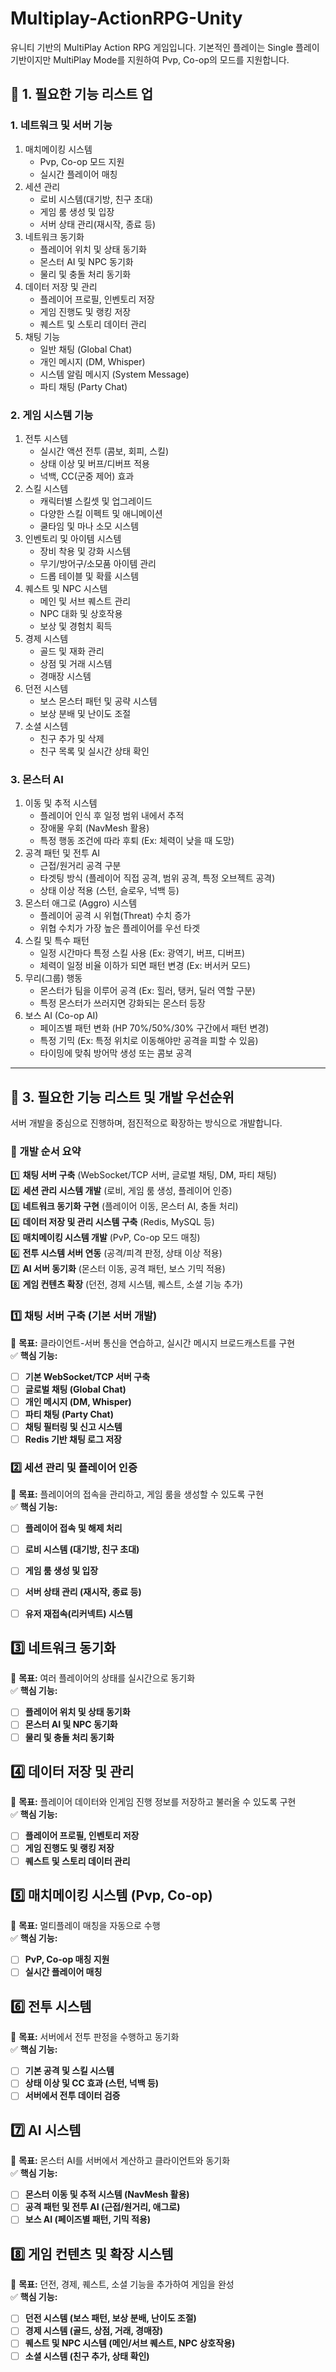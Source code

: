 # Multiplay-ActionRPG-Unity
유니티 기반의 MultiPlay Action RPG 게임입니다.
기본적인 플레이는 Single 플레이 기반이지만 MultiPlay Mode를 지원하여
Pvp, Co-op의 모드를 지원합니다.

## 📌 1. 필요한 기능 리스트 업
### 1. 네트워크 및 서버 기능
1. 매치메이킹 시스템
   - Pvp, Co-op 모드 지원
   - 실시간 플레이어 매칭
2. 세션 관리
   - 로비 시스템(대기방, 친구 초대)
   - 게임 룸 생성 및 입장
   - 서버 상태 관리(재시작, 종료 등)
3. 네트워크 동기화
   - 플레이어 위치 및 상태 동기화
   - 몬스터 AI 및 NPC 동기화
   - 물리 및 충돌 처리 동기화
4. 데이터 저장 및 관리
   - 플레이어 프로필, 인벤토리 저장
   - 게임 진행도 및 랭킹 저장
   - 퀘스트 및 스토리 데이터 관리
5. 채팅 기능
   - 일반 채팅 (Global Chat)
   - 개인 메시지 (DM, Whisper)
   - 시스템 알림 메시지 (System Message)
   - 파티 채팅 (Party Chat)

### 2. 게임 시스템 기능
1. 전투 시스템
   - 실시간 액션 전투 (콤보, 회피, 스킬)
   - 상태 이상 및 버프/디버프 적용
   - 넉백, CC(군중 제어) 효과
2. 스킬 시스템
   - 캐릭터별 스킬셋 및 업그레이드
   - 다양한 스킬 이펙트 및 애니메이션
   - 쿨타임 및 마나 소모 시스템
3. 인벤토리 및 아이템 시스템
   - 장비 착용 및 강화 시스템
   - 무기/방어구/소모품 아이템 관리
   - 드롭 테이블 및 확률 시스템
4. 퀘스트 및 NPC 시스템
   - 메인 및 서브 퀘스트 관리
   - NPC 대화 및 상호작용
   - 보상 및 경험치 획득
5. 경제 시스템
   - 골드 및 재화 관리
   - 상점 및 거래 시스템
   - 경매장 시스템
6. 던전 시스템
   - 보스 몬스터 패턴 및 공략 시스템
   - 보상 분배 및 난이도 조절
7. 소셜 시스템
   - 친구 추가 및 삭제
   - 친구 목록 및 실시간 상태 확인

### 3. 몬스터 AI
1. 이동 및 추적 시스템
   - 플레이어 인식 후 일정 범위 내에서 추적
   - 장애물 우회 (NavMesh 활용)
   - 특정 행동 조건에 따라 후퇴 (Ex: 체력이 낮을 때 도망)
2. 공격 패턴 및 전투 AI
   - 근접/원거리 공격 구분
   - 타겟팅 방식 (플레이어 직접 공격, 범위 공격, 특정 오브젝트 공격)
   - 상태 이상 적용 (스턴, 슬로우, 넉백 등)
3. 몬스터 애그로 (Aggro) 시스템
   - 플레이어 공격 시 위협(Threat) 수치 증가
   - 위협 수치가 가장 높은 플레이어를 우선 타겟
4. 스킬 및 특수 패턴
   - 일정 시간마다 특정 스킬 사용 (Ex: 광역기, 버프, 디버프)
   - 체력이 일정 비율 이하가 되면 패턴 변경 (Ex: 버서커 모드)
5. 무리(그룹) 행동
   - 몬스터가 팀을 이루어 공격 (Ex: 힐러, 탱커, 딜러 역할 구분)
   - 특정 몬스터가 쓰러지면 강화되는 몬스터 등장
6. 보스 AI (Co-op AI)
   - 페이즈별 패턴 변화 (HP 70%/50%/30% 구간에서 패턴 변경)
   - 특정 기믹 (Ex: 특정 위치로 이동해야만 공격을 피할 수 있음)
   - 타이밍에 맞춰 방어막 생성 또는 콤보 공격

---

## 📌 3. 필요한 기능 리스트 및 개발 우선순위
서버 개발을 중심으로 진행하며, 점진적으로 확장하는 방식으로 개발합니다.

### 📌 개발 순서 요약
1️⃣ **채팅 서버 구축** (WebSocket/TCP 서버, 글로벌 채팅, DM, 파티 채팅)  
2️⃣ **세션 관리 시스템 개발** (로비, 게임 룸 생성, 플레이어 인증)  
3️⃣ **네트워크 동기화 구현** (플레이어 이동, 몬스터 AI, 충돌 처리)  
4️⃣ **데이터 저장 및 관리 시스템 구축** (Redis, MySQL 등)  
5️⃣ **매치메이킹 시스템 개발** (PvP, Co-op 모드 매칭)  
6️⃣ **전투 시스템 서버 연동** (공격/피격 판정, 상태 이상 적용)  
7️⃣ **AI 서버 동기화** (몬스터 이동, 공격 패턴, 보스 기믹 적용)  
8️⃣ **게임 컨텐츠 확장** (던전, 경제 시스템, 퀘스트, 소셜 기능 추가)

### **1️⃣ 채팅 서버 구축 (기본 서버 개발)**
🎯 **목표:** 클라이언트-서버 통신을 연습하고, 실시간 메시지 브로드캐스트를 구현  
✅ **핵심 기능:**
- [ ] **기본 WebSocket/TCP 서버 구축**
- [ ] **글로벌 채팅 (Global Chat)**
- [ ] **개인 메시지 (DM, Whisper)**
- [ ] **파티 채팅 (Party Chat)**
- [ ] **채팅 필터링 및 신고 시스템**
- [ ] **Redis 기반 채팅 로그 저장**  

### **2️⃣ 세션 관리 및 플레이어 인증**
🎯 **목표:** 플레이어의 접속을 관리하고, 게임 룸을 생성할 수 있도록 구현  
✅ **핵심 기능:**
- [ ] **플레이어 접속 및 해제 처리**
- [ ] **로비 시스템 (대기방, 친구 초대)**
- [ ] **게임 룸 생성 및 입장**
- [ ] **서버 상태 관리 (재시작, 종료 등)**
- [ ] **유저 재접속(리커넥트) 시스템**  


## **3️⃣ 네트워크 동기화**
🎯 **목표:** 여러 플레이어의 상태를 실시간으로 동기화  
✅ **핵심 기능:**
- [ ] **플레이어 위치 및 상태 동기화**
- [ ] **몬스터 AI 및 NPC 동기화**
- [ ] **물리 및 충돌 처리 동기화**  

## **4️⃣ 데이터 저장 및 관리**
🎯 **목표:** 플레이어 데이터와 인게임 진행 정보를 저장하고 불러올 수 있도록 구현  
✅ **핵심 기능:**
- [ ] **플레이어 프로필, 인벤토리 저장**
- [ ] **게임 진행도 및 랭킹 저장**
- [ ] **퀘스트 및 스토리 데이터 관리**  

## **5️⃣ 매치메이킹 시스템 (Pvp, Co-op)**
🎯 **목표:** 멀티플레이 매칭을 자동으로 수행  
✅ **핵심 기능:**
- [ ] **PvP, Co-op 매칭 지원**
- [ ] **실시간 플레이어 매칭**  

## **6️⃣ 전투 시스템**
🎯 **목표:** 서버에서 전투 판정을 수행하고 동기화  
✅ **핵심 기능:**
- [ ] **기본 공격 및 스킬 시스템**
- [ ] **상태 이상 및 CC 효과 (스턴, 넉백 등)**
- [ ] **서버에서 전투 데이터 검증**  

## **7️⃣ AI 시스템**
🎯 **목표:** 몬스터 AI를 서버에서 계산하고 클라이언트와 동기화  
✅ **핵심 기능:**
- [ ] **몬스터 이동 및 추적 시스템 (NavMesh 활용)**
- [ ] **공격 패턴 및 전투 AI (근접/원거리, 애그로)**
- [ ] **보스 AI (페이즈별 패턴, 기믹 적용)** 

## **8️⃣ 게임 컨텐츠 및 확장 시스템**
🎯 **목표:** 던전, 경제, 퀘스트, 소셜 기능을 추가하여 게임을 완성  
✅ **핵심 기능:**
- [ ] **던전 시스템 (보스 패턴, 보상 분배, 난이도 조절)**
- [ ] **경제 시스템 (골드, 상점, 거래, 경매장)**
- [ ] **퀘스트 및 NPC 시스템 (메인/서브 퀘스트, NPC 상호작용)**
- [ ] **소셜 시스템 (친구 추가, 상태 확인)**  